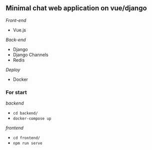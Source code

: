 ## Minimal chat web application on vue/django

*Front-end*
- Vue.js

*Back-end*
- Django
- Django Channels
- Redis

*Deploy*
- Docker

### For start
*backend*
- `cd backend/`
- `docker-compose up`

*frontend*
- `cd frontend/`
- `npm run serve`